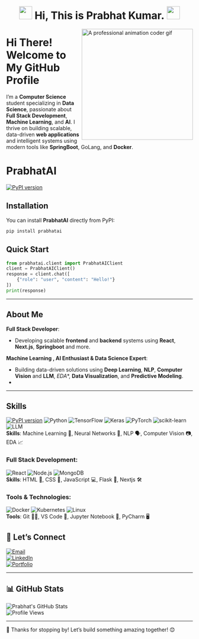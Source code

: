 <div align="center">
  <h1 align="center"><img src="https://media.giphy.com/media/hvRJCLFzcasrR4ia7z/giphy.gif" width="35">&nbsp;Hi, This is Prabhat Kumar.&nbsp;<img src="https://media.giphy.com/media/hvRJCLFzcasrR4ia7z/giphy.gif" width="35"></h1>
</div>
<div>
  <img src="https://github.com/user-attachments/assets/754f7f48-57b4-4b8f-9054-b21ef7803698" width="300px" align="right" alt="A professional animation coder gif"/>
</div>

#  **Hi There! Welcome to My GitHub Profile** 

I’m a **Computer Science** student specializing in **Data Science**, passionate about **Full Stack Development**, **Machine Learning**, and **AI**. I thrive on building scalable, data-driven **web applications** and intelligent systems using modern tools like **SpringBoot**, GoLang, and **Docker**.

# PrabhatAI

[![PyPI version](https://badge.fury.io/py/prabhatai.svg)](https://pypi.org/project/prabhatai/)
## Installation

You can install **PrabhatAI** directly from PyPI:
```bash
pip install prabhatai
```

## Quick Start

```python
from prabhatai.client import PrabhatAIClient
client = PrabhatAIClient()
response = client.chat([
    {"role": "user", "content": "Hello!"}
])
print(response)
```
---

##  **About Me**

**Full Stack Developer**:  
- Developing scalable **frontend** and **backend** systems using **React**, **Next.js**, **Springboot** and more.

**Machine Learning , AI Enthusiast & Data Science Expert**:  
- Building data-driven solutions using **Deep Learning**, **NLP**, **Computer Vision** and **LLM**, *EDA**, **Data Visualization**, and **Predictive Modeling**.
- 
---

##  **Skills**

[![PyPI version](https://badge.fury.io/py/prabhatai.svg)](https://pypi.org/project/prabhatai/)
![Python](https://img.shields.io/badge/-Python-3776AB?logo=python&logoColor=white)
![TensorFlow](https://img.shields.io/badge/-TensorFlow-FF6F00?logo=tensorflow&logoColor=white)
![Keras](https://img.shields.io/badge/-Keras-D00000?logo=keras&logoColor=white)
![PyTorch](https://img.shields.io/badge/-PyTorch-EE4C2C?logo=pytorch&logoColor=white)
![scikit-learn](https://img.shields.io/badge/-scikit--learn-F7931E?logo=scikit-learn&logoColor=white)
![LLM](https://img.shields.io/badge/-LLM-5A45FF?logo=openai&logoColor=white)  
**Skills**: Machine Learning 🧠, Neural Networks 🌊, NLP 🗣️, Computer Vision 📷, EDA 📈

### **Full Stack Development**:
![React](https://img.shields.io/badge/-React-61DAFB?logo=react&logoColor=white)
![Node.js](https://img.shields.io/badge/-Node.js-339933?logo=node.js&logoColor=white)
![MongoDB](https://img.shields.io/badge/-MongoDB-47A248?logo=mongodb&logoColor=white)  
**Skills**: HTML 🔶, CSS 🎨, JavaScript 💻, Flask 🐍, Nextjs 🛠️

### **Tools & Technologies**:
![Docker](https://img.shields.io/badge/-Docker-2496ED?logo=docker&logoColor=white)
![Kubernetes](https://img.shields.io/badge/-Kubernetes-326CE5?logo=kubernetes&logoColor=white)
![Linux](https://img.shields.io/badge/-Linux-FCC624?logo=linux&logoColor=black)  
**Tools**: Git 🦸‍♂️, VS Code 🔲, Jupyter Notebook 📓, PyCharm 🖥️


## 💬 **Let’s Connect**

[![Email](https://img.shields.io/badge/Email-D14836?logo=gmail&logoColor=white)](mailto:prabhatsharma84226@gmail.com)  
[![LinkedIn](https://img.shields.io/badge/LinkedIn-0077B5?logo=linkedin&logoColor=white)](https://www.linkedin.com/in/prabhat-kumar-1260a5259/)  
[![Portfolio](https://img.shields.io/badge/Portfolio-000?logo=firefox&logoColor=white)](https://prabhatadvait.github.io/Portfolio_Website/)

---

## 📊 **GitHub Stats**

![Prabhat's GitHub Stats](https://github-readme-stats.vercel.app/api?username=Prabhatadvait&show_icons=true&theme=radical&include_all_commits=true)  
![Profile Views](https://komarev.com/ghpvc/?username=prabhatadvait)

---

🌟 Thanks for stopping by! Let’s build something amazing together! 😊
